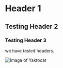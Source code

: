 # Header 1
## Testing Header 2
### Testing Header 3
we have tested headers.

![Image of Yaktocat](https://octodex.github.com/images/yaktocat.png)
